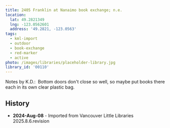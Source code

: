 ```yaml
---
title: 2405 Franklin at Nanaimo book exchange; n.e.
location:
  lat: 49.2821349
  lng: -123.0562601
  address: '49.2821, -123.0563'
tags:
  - kml-import
  - outdoor
  - book-exchange
  - red-marker
  - active
photo: /images/libraries/placeholder-library.jpg
library_id: '00110'
---
```

Notes by K.D.:  Bottom doors don't close so well, so maybe put books there each in its own clear plastic bag.

## History
- **2024-Aug-08** - Imported from Vancouver Little Libraries 2025.8.6.revision
